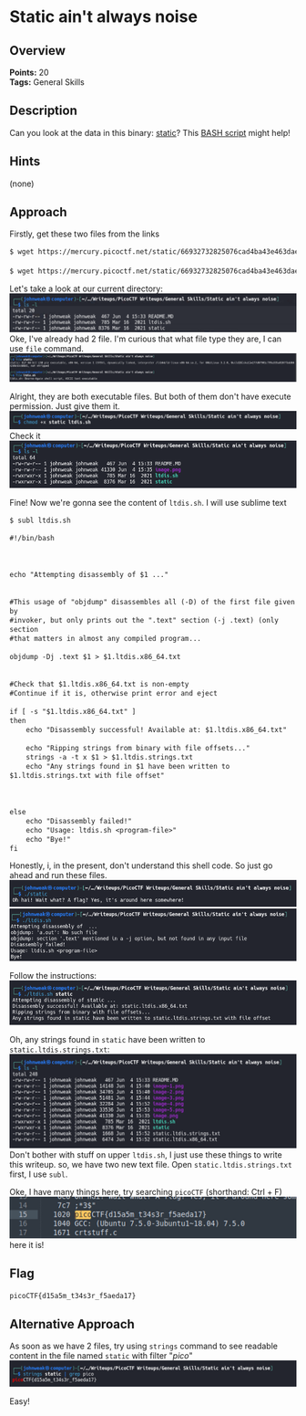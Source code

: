 # Static ain't always noise

## Overview

**Points:** 20\
**Tags:** General Skills

## Description

Can you look at the data in this binary: [static](./static)? This [BASH script](./ltdis.sh) might help!

## Hints

(none)

## Approach

Firstly, get these two files from the links
```bash
$ wget https://mercury.picoctf.net/static/66932732825076cad4ba43e463dae82f/static

$ wget https://mercury.picoctf.net/static/66932732825076cad4ba43e463dae82f/ltdis.sh
```
Let's take a look at our current directory:
![alt text](image.png)
Oke, I've already had 2 file. I'm curious that what file type they are, I can use `file` command. 
![alt text](image-3.png)

Alright, they are both executable files. But both of them don't have execute permission. Just give them it.
![alt text](image-1.png)
Check it
![alt text](image-2.png)

Fine! Now we're gonna see the content of `ltdis.sh`. I will use sublime text
```bash
$ subl ltdis.sh
```

```shell
#!/bin/bash



echo "Attempting disassembly of $1 ..."


#This usage of "objdump" disassembles all (-D) of the first file given by 
#invoker, but only prints out the ".text" section (-j .text) (only section
#that matters in almost any compiled program...

objdump -Dj .text $1 > $1.ltdis.x86_64.txt


#Check that $1.ltdis.x86_64.txt is non-empty
#Continue if it is, otherwise print error and eject

if [ -s "$1.ltdis.x86_64.txt" ]
then
	echo "Disassembly successful! Available at: $1.ltdis.x86_64.txt"

	echo "Ripping strings from binary with file offsets..."
	strings -a -t x $1 > $1.ltdis.strings.txt
	echo "Any strings found in $1 have been written to $1.ltdis.strings.txt with file offset"



else
	echo "Disassembly failed!"
	echo "Usage: ltdis.sh <program-file>"
	echo "Bye!"
fi

```
Honestly, i, in the present, don't understand this shell code. So just go ahead and run these files.
![alt text](image-8.png)
![alt text](image-4.png)

Follow the instructions:
![alt text](image-5.png)

Oh, any strings found in `static` have been written to `static.ltdis.strings.txt`:
![alt text](image-6.png)
Don't bother with stuff on upper `ltdis.sh`, I just use these things to write this writeup.
so, we have two new text file.
Open `static.ltdis.strings.txt` first, I use `subl`. 


Oke, I have many things here, try searching `picoCTF` (shorthand: Ctrl + F)
![alt text](image-7.png)
here it is!
## Flag

`picoCTF{d15a5m_t34s3r_f5aeda17}`

## Alternative Approach

As soon as we have 2 files, try using `strings` command to see readable content in the file named `static` with filter "*pico*"
![easy](image-9.png)

Easy!